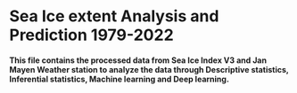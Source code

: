 # Sea Ice extent Analysis and Prediction 1979-2022

#### This file contains the processed data from Sea Ice Index V3 and Jan Mayen Weather station to analyze the data through Descriptive statistics, Inferential statistics, Machine learning and Deep learning. 
